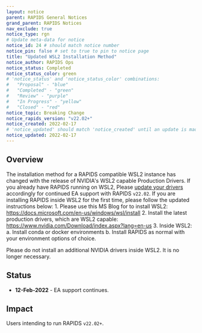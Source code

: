 ```yaml
---
layout: notice
parent: RAPIDS General Notices
grand_parent: RAPIDS Notices
nav_exclude: true
notice_type: rgn
# Update meta-data for notice
notice_id: 24 # should match notice number
notice_pin: false # set to true to pin to notice page
title: "Updated WSL2 Installation Method"
notice_author: RAPIDS Ops
notice_status: Completed
notice_status_color: green
# 'notice_status' and 'notice_status_color' combinations:
#   "Proposal" - "blue"
#   "Completed" - "green"
#   "Review" - "purple"
#   "In Progress" - "yellow"
#   "Closed" - "red"
notice_topic: Breaking Change
notice_rapids_version: "v22.02+"
notice_created: 2022-02-17
# 'notice_updated' should match 'notice_created' until an update is made
notice_updated: 2022-02-17
---
```


## Overview

The installation method for a RAPIDS compatible WSL2 instance has changed with the release of NVIDIA's WSL2 
capable Production Drivers.  If you already have RAPIDS running on WSL2, Please 
[update your drivers](https://www.nvidia.com/Download/index.aspx?lang=en-us) 
accordingly for continued EA support with RAPIDS `v22.02`.  If you are installing RAPIDS inside WSL2 for the 
first time, please follow the updated instructions below:
	1. Please use this MS Blog for to install WSL2: https://docs.microsoft.com/en-us/windows/wsl/install
	2. Install the latest production drivers, which are WSL2 capable: https://www.nvidia.com/Download/index.aspx?lang=en-us
	3. Inside WSL2:
		a. Install conda or docker environments
        b. Install RAPIDS as normal with your environment options of choice.

Please do not install an additional NVIDIA drivers inside WSL2.  It is no longer necessary.

## Status

- **12-Feb-2022** - EA support continues.

## Impact

Users intending to run RAPIDS `v22.02+`.  
